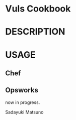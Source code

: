 Vuls Cookbook
===================

# DESCRIPTION

# USAGE

## Chef

## Opsworks

now in progress.


Sadayuki Matsuno
